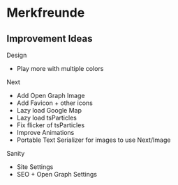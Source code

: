 # Merkfreunde

## Improvement Ideas

Design

- Play more with multiple colors

Next

- Add Open Graph Image
- Add Favicon + other icons
- Lazy load Google Map
- Lazy load tsParticles
- Fix flicker of tsParticles
- Improve Animations
- Portable Text Serializer for images to use Next/Image

Sanity

- Site Settings
- SEO + Open Graph Settings
